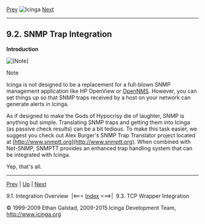 [Prev](integration.md) ![Icinga](../images/logofullsize.png "Icinga") [Next](int-tcpwrappers.md)

* * * * *

9.2. SNMP Trap Integration
--------------------------

**Introduction**

![[Note]](../images/note.png)

Note

Icinga is not designed to be a replacement for a full-blown SNMP
management application like HP OpenView or
[OpenNMS](http://www.opennms.org). However, you can set things up so
that SNMP traps received by a host on your network can generate alerts
in Icinga.

As if designed to make the Gods of Hypocrisy die of laughter, SNMP is
anything but simple. Translating SNMP traps and getting them into Icinga
(as passive check results) can be a bit tedious. To make this task
easier, we suggest you check out Alex Burger's SNMP Trap Translator
project located at [http://www.snmptt.org](http://www.snmptt.org). When
combined with Net-SNMP, SNMPTT provides an enhanced trap handling system
that can be integrated with Icinga.

Yep, that's all.

* * * * *

[Prev](integration.md) | [Up](ch09.md) | [Next](int-tcpwrappers.md)

9.1. Integration Overview  |<=== [Index](index.md) ===>|  9.3. TCP Wrapper Integration

© 1999-2009 Ethan Galstad, 2009-2015 Icinga Development Team,
http://www.icinga.org
